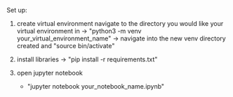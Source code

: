 Set up:

1. create virtual environment 
    navigate to the directory you would like your virtual environment in
 -> "python3 -m venv your_virtual_environment_name"
 -> navigate into the new venv directory created and "source bin/activate"

2. install libraries
 -> "pip install -r requirements.txt"

3. open jupyter notebook
    - "jupyter notebook your_notebook_name.ipynb"
